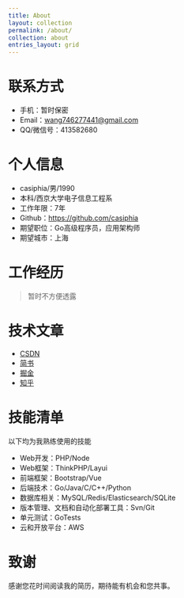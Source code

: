 ```yaml
---
title: About
layout: collection
permalink: /about/
collection: about
entries_layout: grid
---
```


# 联系方式

- 手机：暂时保密
- Email：wang746277441@gmail.com 
- QQ/微信号：413582680

# 个人信息

- casiphia/男/1990 
- 本科/西京大学电子信息工程系
- 工作年限：7年
- Github：https://github.com/casiphia
- 期望职位：Go高级程序员，应用架构师
- 期望城市：上海

# 工作经历

> 暂时不方便透露

# 技术文章

- [CSDN](https://blog.csdn.net/a746277441?type=blog)
- [简书](https://www.jianshu.com/u/088a5724aa61)
- [掘金](https://juejin.cn/user/4266531768776888)
- [知乎](https://www.zhihu.com/people/wang-diao-33-63)

# 技能清单

以下均为我熟练使用的技能

- Web开发：PHP/Node
- Web框架：ThinkPHP/Layui
- 前端框架：Bootstrap/Vue
- 后端技术：Go/Java/C/C++/Python
- 数据库相关：MySQL/Redis/Elasticsearch/SQLite
- 版本管理、文档和自动化部署工具：Svn/Git
- 单元测试：GoTests
- 云和开放平台：AWS

# 致谢
感谢您花时间阅读我的简历，期待能有机会和您共事。